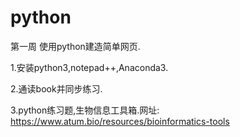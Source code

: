 # python
第一周
  使用python建造简单网页.
  
  1.安装python3,notepad++,Anaconda3.
  
  2.通读book<HeadFirstPython>并同步练习.
  
  3.python练习题,生物信息工具箱.网址:
    https://www.atum.bio/resources/bioinformatics-tools
